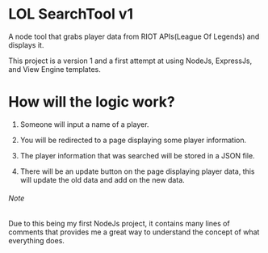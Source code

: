 ﻿# LOL SearchTool v1

A node tool that grabs player data from RIOT APIs(League Of Legends) and displays it.

This project is a version 1 and a first attempt at using NodeJs, ExpressJs, and View Engine templates.

# How will the logic work?

1. Someone will input a name of a player.

2. You will be redirected to a page displaying some player information.

3. The player information that was searched will be stored in a JSON file.

4. There will be an update button on the page displaying player data, this will update the old data and add on the new data.

###### Note

Due to this being my first NodeJs project, it contains many lines of comments that provides me a great way to understand the concept of what everything does.
